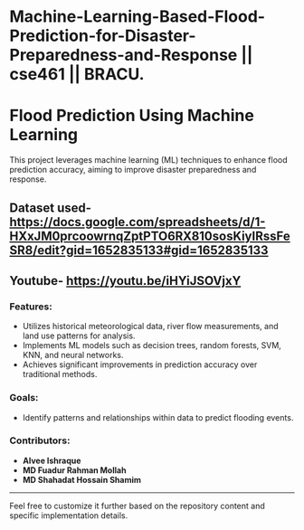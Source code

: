 # Machine-Learning-Based-Flood-Prediction-for-Disaster-Preparedness-and-Response || cse461 || BRACU.


# Flood Prediction Using Machine Learning  
This project leverages machine learning (ML) techniques to enhance flood prediction accuracy, aiming to improve disaster preparedness and response. 


## Dataset used- https://docs.google.com/spreadsheets/d/1-HXxJM0prcoowrnqZptPTO6RX810sosKiyIRssFeSR8/edit?gid=1652835133#gid=1652835133 
## Youtube- https://youtu.be/iHYiJSOVjxY


### Features:  
- Utilizes historical meteorological data, river flow measurements, and land use patterns for analysis.  
- Implements ML models such as decision trees, random forests, SVM, KNN, and neural networks.  
- Achieves significant improvements in prediction accuracy over traditional methods.  

### Goals:  
- Identify patterns and relationships within data to predict flooding events.   

### Contributors:  
- **Alvee Ishraque**  
- **MD Fuadur Rahman Mollah**  
- **MD Shahadat Hossain Shamim**  

  
---

Feel free to customize it further based on the repository content and specific implementation details.
